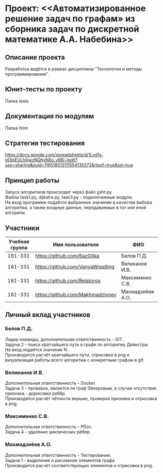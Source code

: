 # Проект: <<Автоматизированное решение задач по графам» из сборника задач по дискретной математике А.А. Набебина>>

## Описание проекта
Разработка ведётся в рамках дисциплины "Технологии и методы программирования".

## Юнит-тесты по проекту
Папка tests

## Документация по модулям
Папка html

## Стратегия тестирования
https://docs.google.com/spreadsheets/d/1Lyd1x-gOIpEULhIiiwzNQhxN6o_y6Bi-/edit?usp=sharing&ouid=116518513111554135372&rtpof=true&sd=true

## Принцип работы
Запуск алгоритмов происходит через файл gsht.py.<br/>
Файлы task1.py, dijkstra.py, task3.py - подключаемые модули.<br/>
На вход программе подаётся выбранное значение в качестве выбора алгоритма, а также входные данные, передаваемые в тот или иной алгоритм.

## Участники

| Учебная группа | Имя пользователя | ФИО                      |
|----------------|------------------|--------------------------|
| 181-331        | https://github.com/6az00ka       | Белов П.Д.              |
| 181-331        | https://github.com/VanyaWrestling       | Великанов И.В.              | 
| 181-331        | https://github.com/Relatoros      | Максименко С.В.            |
| 181-331        | https://github.com/Makhmadziyoev      | Махмадзиёев А.О.              | 
 

## Личный вклад участников

### Белов П.Д.
Лидер команды, дополнительная ответственность - GIT.<br/>
Задача 2 - поиск кратчайшего пути в графе по алгоритму Дейкстры.<br/>
На вход подаётся значение N.<br/>
Производится расчёт кратчайшего пути, отрисовка в png и визуализация работы всего алгоритма с конкретным графом в gif.

### Великанов И.В.
Дополнительная ответственность - Docker.<br/>
Задача 3 - проверка, является ли граф Эйлеровым, в случае отсутствия признака - дорисовка ребёр.<br/>
Производится расчёт чётности вершин, проверка признака и отрисовка в png.

### Максименко С.В.
Дополнительная ответственность - PDoc.<br/>
Задача 4 - удаление циклических рёбер.

### Махмадзиёев А.О.
Дополнительная ответственность - Тестирование.<br/>
Задача 1 - выделение и рисование элементов графа.<br/>
Производится расчёт соответствующих элементов и отрисовка в png.

